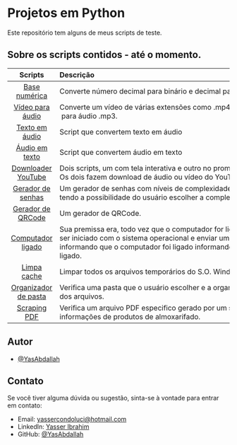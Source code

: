 
# Projetos em Python

Este repositório tem alguns de meus scripts de teste.

## Sobre os scripts contidos - até o momento.

| Scripts  | Descrição |
| :------: | :----     |
| [Base numérica](https://github.com/YasAbdallah/projetosPython/blob/main/conversores/conversorNumerico.py)| Converte número decimal para binário e decimal para hexadecimal |
| [Vídeo para áudio](https://github.com/YasAbdallah/projetosPython/blob/main/conversores/conversor.py)| Converte um vídeo de várias extensões como .mp4, .webm, .wav entre outros,<br> para áudio .mp3. |
| [Texto em áudio](https://github.com/YasAbdallah/projetosPython/blob/main/conversores/textoEmAudio/textoEmAudio.py) | Script que convertem texto em áudio |
| [Áudio em texto](https://github.com/YasAbdallah/projetosPython/blob/main/conversores/textoEmAudio/audioEmTexto.py) | Script que convertem áudio em texto |
| [Downloader YouTube](https://github.com/YasAbdallah/projetosPython/tree/main/downloader) | Dois scripts, um com tela interativa e outro no prompt.<br>Os dois fazem download de áudio ou vídeo do YouTube. |
| [Gerador de senhas](https://github.com/YasAbdallah/projetosPython/blob/main/geradores/geradorSenhas.py) | Um gerador de senhas com níveis de complexidade,<br>tendo a possibilidade do usuário escolher a complexidade da senha.|
| [Gerador de QRCode](https://github.com/YasAbdallah/projetosPython/blob/main/geradores/gerarQRCode.py) | Um gerador de QRCode.|
| [Computador ligado](https://github.com/YasAbdallah/projetosPython/blob/main/otimizadores/infoPCLigado.py) | Sua premissa era, todo vez que o computador for ligado, o script,<br>ser iniciado com o sistema operacional e enviar um email para o usuário<br>informando que o computador foi ligado informando o dia, mês e hora que foi ligado.|
| [Limpa cache](https://github.com/YasAbdallah/projetosPython/blob/main/otimizadores/limparCache.py) | Limpar todos os arquivos temporários do S.O. Windows.|
| [Organizador de pasta](https://github.com/YasAbdallah/projetosPython/blob/main/otimizadores/organizadorDownloads.py) | Verifica uma pasta que o usuário escolher e a organiza conforme as extensões<br>dos arquivos.|
| [Scraping PDF](https://github.com/YasAbdallah/projetosPython/tree/main/scrapingPdf) | Verifica um arquivo PDF especifico gerado por um sistema específico para obter<br>informações de produtos de almoxarifado.|


## Autor

- [@YasAbdallah](https://www.github.com/YasAbdallah)


## Contato

Se você tiver alguma dúvida ou sugestão, sinta-se à vontade para entrar em contato:

- Email: [yassercondoluci@hotmail.com](mailto:yassercondoluci@hotmail.com)
- LinkedIn: [Yasser Ibrahim](https://www.linkedin.com/in/yasser-ibrahim-abdallah/)
- GitHub: [@YasAbdallah](https://www.github.com/YasAbdallah)

